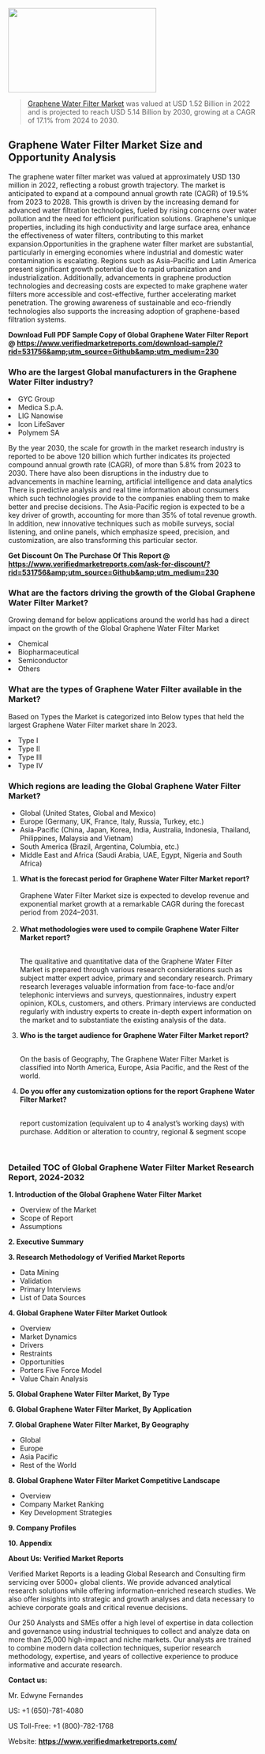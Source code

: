 <img src="https://ffe5etoiles.com/wp-content/uploads/2024/12/MST1-300x171.png" alt="" width="300" height="171" class="alignnone size-medium wp-image-20088" /><blockquote><p><p><a href="https://www.verifiedmarketreports.com/download-sample/?rid=531756&utm_source=Github&utm_medium=230" target="_blank">Graphene Water Filter Market</a> was valued at USD 1.52 Billion in 2022 and is projected to reach USD 5.14 Billion by 2030, growing at a CAGR of 17.1% from 2024 to 2030.</p></blockquote><p><h2>Graphene Water Filter Market Size and Opportunity Analysis</h2>The graphene water filter market was valued at approximately USD 130 million in 2022, reflecting a robust growth trajectory. The market is anticipated to expand at a compound annual growth rate (CAGR) of 19.5% from 2023 to 2028. This growth is driven by the increasing demand for advanced water filtration technologies, fueled by rising concerns over water pollution and the need for efficient purification solutions. Graphene's unique properties, including its high conductivity and large surface area, enhance the effectiveness of water filters, contributing to this market expansion.Opportunities in the graphene water filter market are substantial, particularly in emerging economies where industrial and domestic water contamination is escalating. Regions such as Asia-Pacific and Latin America present significant growth potential due to rapid urbanization and industrialization. Additionally, advancements in graphene production technologies and decreasing costs are expected to make graphene water filters more accessible and cost-effective, further accelerating market penetration. The growing awareness of sustainable and eco-friendly technologies also supports the increasing adoption of graphene-based filtration systems.</p><p class=""><strong>Download Full PDF Sample Copy of Global Graphene Water Filter Report @ <a href="https://www.verifiedmarketreports.com/download-sample/?rid=531756&amp;utm_source=Github&amp;utm_medium=230" target="_blank">https://www.verifiedmarketreports.com/download-sample/?rid=531756&amp;utm_source=Github&amp;utm_medium=230</a></strong></p><h3 id="" class="">Who are the largest Global manufacturers in the Graphene Water Filter industry?</h3><p><li>GYC Group</li><li> Medica S.p.A.</li><li> LIG Nanowise</li><li> Icon LifeSaver</li><li> Polymem SA</li></p><div class=""><div class="" dir="" data-message-author-role="" data-message-id="" data-message-model-slug=""><div class=""><div class=""><div class=""><div class="" dir="" data-message-author-role="" data-message-id="" data-message-model-slug=""><div class=""><div class=""><p>By the year 2030, the scale for growth in the market research industry is reported to be above 120 billion which further indicates its projected compound annual growth rate (CAGR), of more than 5.8% from 2023 to 2030. There have also been disruptions in the industry due to advancements in machine learning, artificial intelligence and data analytics There is predictive analysis and real time information about consumers which such technologies provide to the companies enabling them to make better and precise decisions. The Asia-Pacific region is expected to be a key driver of growth, accounting for more than 35% of total revenue growth. In addition, new innovative techniques such as mobile surveys, social listening, and online panels, which emphasize speed, precision, and customization, are also transforming this particular sector.</p><p><strong>Get Discount On The Purchase Of This Report @&nbsp; <a href="https://www.verifiedmarketreports.com/ask-for-discount/?rid=531756&amp;utm_source=Github&amp;utm_medium=230" target="_blank">https://www.verifiedmarketreports.com/ask-for-discount/?rid=531756&amp;utm_source=Github&amp;utm_medium=230</a></strong></p></div></div></div></div></div></div></div></div><h3 id="" class="">What are the factors driving the growth of the Global Graphene Water Filter Market?</h3><p id="" class="">Growing demand for below applications around the world has had a direct impact on the growth of the Global Graphene Water Filter Market</p><p id="" class=""><li>Chemical</li><li> Biopharmaceutical</li><li> Semiconductor</li><li> Others</li></p><h3 id="" class="">What are the types of Graphene Water Filter available in the Market?</h3><p id="" class="">Based on Types the Market is categorized into Below types that held the largest Graphene Water Filter market share In 2023.</p><p id="" class=""><li>Type I</li><li> Type II</li><li> Type III</li><li> Type IV</li></p><h3 id="" class="">Which regions are leading the Global Graphene Water Filter Market?</h3><ul><li>Global (United States, Global and Mexico)</li><li>Europe (Germany, UK, France, Italy, Russia, Turkey, etc.)</li><li>Asia-Pacific (China, Japan, Korea, India, Australia, Indonesia, Thailand, Philippines, Malaysia and Vietnam)</li><li>South America (Brazil, Argentina, Columbia, etc.)</li><li>Middle East and Africa (Saudi Arabia, UAE, Egypt, Nigeria and South Africa)</li></ul><p><ol><li><strong>What is the forecast period for Graphene Water Filter Market report?<br /></strong><br /><span data-sheets-root="1" data-sheets-value="{&quot;1&quot;:2,&quot;2&quot;:&quot;XXXX size is expected to develop revenue and exponential market growth at a remarkable CAGR during the forecast period from 2024&ndash;2030.&quot;}" data-sheets-userformat="{&quot;2&quot;:12674,&quot;4&quot;:{&quot;1&quot;:2,&quot;2&quot;:16776960},&quot;10&quot;:2,&quot;11&quot;:0,&quot;15&quot;:&quot;Arial&quot;,&quot;16&quot;:12}">Graphene Water Filter Market size is expected to develop revenue and exponential market growth at a remarkable CAGR during the forecast period from 2024&ndash;2031.</span><br /><br /></li><li><strong>What methodologies were used to compile Graphene Water Filter Market report?<br /><br /></strong><p>The qualitative and quantitative data of the&nbsp;Graphene Water Filter Market is prepared through various research considerations such as subject matter expert advice, primary and secondary research. Primary research leverages valuable information from face-to-face and/or telephonic interviews and surveys, questionnaires, industry expert opinion, KOLs, customers, and others. Primary interviews are conducted regularly with industry experts to create in-depth expert information on the market and to substantiate the existing analysis of the data.&nbsp;</p></li><li><strong>Who is the target audience for Graphene Water Filter Market report?<br /><br /></strong><p>On the basis of Geography, The&nbsp;Graphene Water Filter Market is classified into North America, Europe, Asia Pacific, and the Rest of the world.</p></li><li><strong>Do you offer any customization options for the report Graphene Water Filter Market?<br /><br /></strong><p>report customization (equivalent up to 4 analyst&rsquo;s working days) with purchase. Addition or alteration to country, regional &amp; segment scope</p><p>&nbsp;</p></li></ol></p><h3 id="" class="">Detailed TOC of Global Graphene Water Filter Market Research Report, 2024-2032</h3><p id="" class=""><strong>1. Introduction of the Global Graphene Water Filter Market</strong></p><ul><li>Overview of the Market</li><li>Scope of Report</li><li>Assumptions</li></ul><p id="" class=""><strong>2. Executive Summary</strong></p><p id="" class=""><strong>3. Research Methodology of&nbsp;Verified Market Reports</strong></p><ul><li>Data Mining</li><li>Validation</li><li>Primary Interviews</li><li>List of Data Sources</li></ul><p id="" class=""><strong>4. Global Graphene Water Filter Market Outlook</strong></p><ul><li>Overview</li><li>Market Dynamics</li><li>Drivers</li><li>Restraints</li><li>Opportunities</li><li>Porters Five Force Model</li><li>Value Chain Analysis</li></ul><p id="" class=""><strong>5. Global Graphene Water Filter Market, By&nbsp;Type</strong></p><p id="" class=""><strong>6. Global Graphene Water Filter Market, By Application</strong></p><p id="" class=""><strong>7. Global Graphene Water Filter Market, By Geography</strong></p><ul><li>Global</li><li>Europe</li><li>Asia Pacific</li><li>Rest of the World</li></ul><p id="" class=""><strong>8. Global Graphene Water Filter Market Competitive Landscape</strong></p><ul><li>Overview</li><li>Company Market Ranking</li><li>Key Development Strategies</li></ul><p id="" class=""><strong>9. Company Profiles</strong></p><p id="" class=""><strong>10. Appendix</strong></p><p id="" class=""><strong>About Us: Verified Market Reports</strong></p><p id="" class="">Verified Market Reports is a leading Global Research and Consulting firm servicing over 5000+ global clients. We provide advanced analytical research solutions while offering information-enriched research studies. We also offer insights into strategic and growth analyses and data necessary to achieve corporate goals and critical revenue decisions.</p><p id="" class="">Our 250 Analysts and SMEs offer a high level of expertise in data collection and governance using industrial techniques to collect and analyze data on more than 25,000 high-impact and niche markets. Our analysts are trained to combine modern data collection techniques, superior research methodology, expertise, and years of collective experience to produce informative and accurate research.</p><p id="" class=""><strong>Contact us:</strong></p><p id="" class="">Mr. Edwyne Fernandes</p><p id="" class="">US: +1 (650)-781-4080</p><p id="" class="">US Toll-Free: +1 (800)-782-1768</p><p id="" class="">Website: <a target="" data-test-app-aware-link=""><strong>https://www.verifiedmarketreports.com/</strong></a></p>
